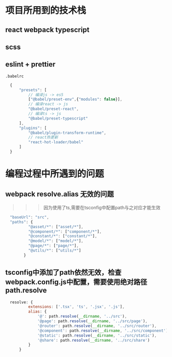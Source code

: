# 项目所用到的技术栈
## react webpack typescript
## scss
## eslint + prettier


`.babelrc`
```javascript
  {
      "presets": [
          // 编译js -> es5
          ["@babel/preset-env",{"modules": false}],
          // 编译react -> js
          "@babel/preset-react",
          // 编译ts -> js
          "@babel/preset-typescript"
      ],
      "plugins": [
          "@babel/plugin-transform-runtime",
          // react热更新
          "react-hot-loader/babel"
      ]
  }
```

# 编程过程中所遇到的问题
## webpack resolve.alias 无效的问题
>>> 因为使用了ts,需要在tsconfig中配置path与之对应才能生效
```javascript
  "baseUrl": "src",
  "paths": {
          "@asset/*": ["asset/*"],
          "@component/*": ["component/*"],
          "@constant/*": ["constant/*"],
          "@model/*": ["model/*"],
          "@page/*": ["page/*"],
          "@utils/*": ["utils/*"]
        }
```
## tsconfig中添加了path依然无效，检查webpack.config.js中配置，需要使用绝对路径path.resolve
```javascript
  resolve: {
          extensions: ['.tsx', 'ts', '.jsx', '.js'],
          alias: {
              '@': path.resolve(__dirname, '../src'),
              '@page': path.resolve(__dirname, '../src/page'),
              '@router': path.resolve(__dirname, '../src/router'),
              '@component': path.resolve(__dirname, '../src/component'),
              '@static': path.resolve(__dirname, '../src/static'),
              '@share': path.resolve(__dirname, '../src/share')
          }
      }
```

